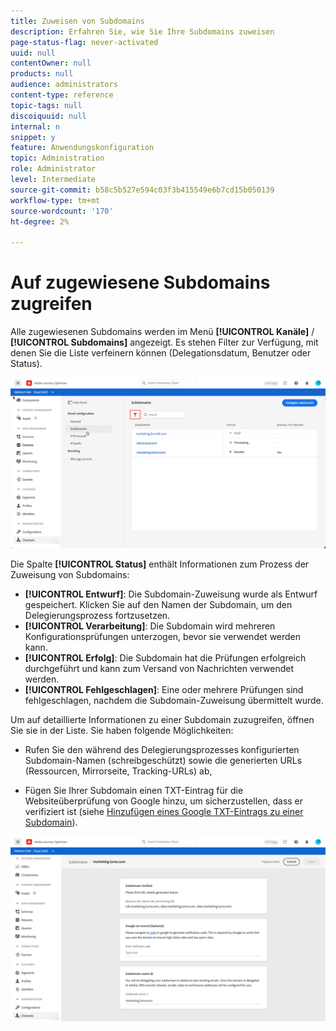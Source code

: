 ```yaml
---
title: Zuweisen von Subdomains
description: Erfahren Sie, wie Sie Ihre Subdomains zuweisen
page-status-flag: never-activated
uuid: null
contentOwner: null
products: null
audience: administrators
content-type: reference
topic-tags: null
discoiquuid: null
internal: n
snippet: y
feature: Anwendungskonfiguration
topic: Administration
role: Administrator
level: Intermediate
source-git-commit: b58c5b527e594c03f3b415549e6b7cd15b050139
workflow-type: tm+mt
source-wordcount: '170'
ht-degree: 2%

---
```



# Auf zugewiesene Subdomains zugreifen

Alle zugewiesenen Subdomains werden im Menü **[!UICONTROL Kanäle]** / **[!UICONTROL Subdomains]** angezeigt. Es stehen Filter zur Verfügung, mit denen Sie die Liste verfeinern können (Delegationsdatum, Benutzer oder Status).

![](../assets/subdomain-list.png)

Die Spalte **[!UICONTROL Status]** enthält Informationen zum Prozess der Zuweisung von Subdomains:

* **[!UICONTROL Entwurf]**: Die Subdomain-Zuweisung wurde als Entwurf gespeichert. Klicken Sie auf den Namen der Subdomain, um den Delegierungsprozess fortzusetzen.
* **[!UICONTROL Verarbeitung]**: Die Subdomain wird mehreren Konfigurationsprüfungen unterzogen, bevor sie verwendet werden kann.
* **[!UICONTROL Erfolg]**: Die Subdomain hat die Prüfungen erfolgreich durchgeführt und kann zum Versand von Nachrichten verwendet werden.
* **[!UICONTROL Fehlgeschlagen]**: Eine oder mehrere Prüfungen sind fehlgeschlagen, nachdem die Subdomain-Zuweisung übermittelt wurde.

Um auf detaillierte Informationen zu einer Subdomain zuzugreifen, öffnen Sie sie in der Liste. Sie haben folgende Möglichkeiten:

* Rufen Sie den während des Delegierungsprozesses konfigurierten Subdomain-Namen (schreibgeschützt) sowie die generierten URLs (Ressourcen, Mirrorseite, Tracking-URLs) ab,

* Fügen Sie Ihrer Subdomain einen TXT-Eintrag für die Websiteüberprüfung von Google hinzu, um sicherzustellen, dass er verifiziert ist (siehe [Hinzufügen eines Google TXT-Eintrags zu einer Subdomain](google-txt.md)).

![](../assets/subdomain-delegated.png)
